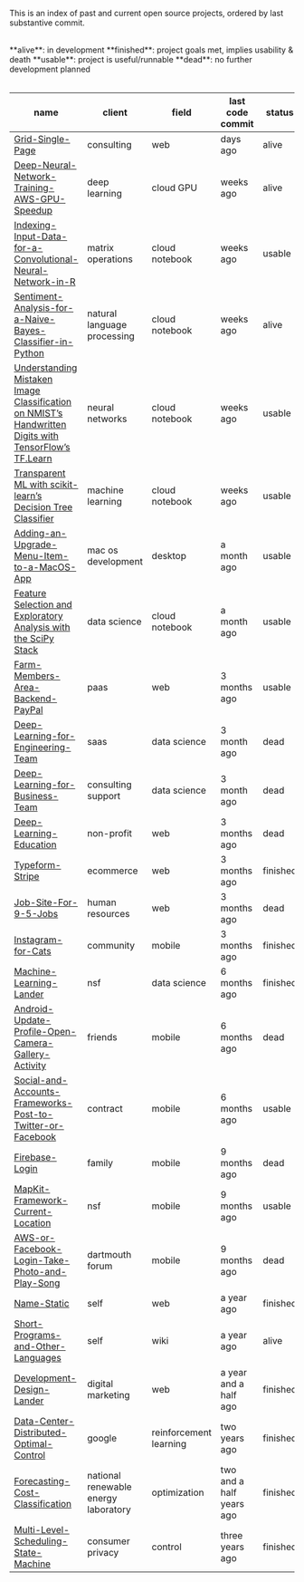 This is an index of past and current open source projects, ordered by last substantive commit.

<br>
**alive**: in development  
**finished**: project goals met, implies usability & death  
**usable**: project is useful/runnable  
**dead**: no further development planned
<br><br>

| name | client | field | last code commit | status | time in development | 
| ---- | --------- | ---- | -------------- | ---- |---- |
| [Grid-Single-Page](https://github.com/SamPutnam/Grid-Single-Page) | consulting | web | days ago | alive | months |
| [Deep-Neural-Network-Training-AWS-GPU-Speedup ](https://research.vahula.com/dl-on-an-aws-gpu-d136342ea9d2#.11zac6xyh) | deep learning | cloud GPU | weeks ago | alive | weeks |
| [Indexing-Input-Data-for-a-Convolutional-Neural-Network-in-R](https://samputnam.quora.com/Indexing-Input-Data-for-a-Convolutional-Neural-Network-in-R) | matrix operations | cloud notebook | weeks ago | usable | a week |
| [Sentiment-Analysis-for-a-Naive-Bayes-Classifier-in-Python](https://samputnam.quora.com/Sentiment-Analysis-of-WSJ-and-NYT-Front-Page-Presidential-Headlines-for-a-Naive-Bayes-Classifier-in-Python) | natural language processing | cloud notebook | weeks ago | alive | weeks |
| [Understanding Mistaken Image Classification on NMIST’s Handwritten Digits with TensorFlow’s TF.Learn](https://research.vahula.com/classifying-images-of-nmist-handwritten-digits-with-tensorflows-tf-learn-9309e3841d85#.j8o0mqx5z) | neural networks | cloud notebook | weeks ago | usable | days |
| [Transparent ML with scikit-learn’s Decision Tree Classifier](https://research.vahula.com/scikit-learns-decision-tree-classifier-698ddbb05b#.qtn5hbv91) | machine learning | cloud notebook | weeks ago | usable | hours |
| [Adding-an-Upgrade-Menu-Item-to-a-MacOS-App](https://samputnam.quora.com/Adding-an-%E2%80%9CUpgrade%E2%80%9D-Menu-Item-to-a-MacOS-App) | mac os development | desktop | a month ago | usable | hours |
| [Feature Selection and Exploratory Analysis with the SciPy Stack](https://research.vahula.com/using-the-scipy-stack-for-exploratory-analysis-1327717d9656#.5yi0omnmi) | data science | cloud notebook | a month ago | usable | hours |
| [Farm-Members-Area-Backend-PayPal](https://github.com/samputnam/Farm-Members-Area-Backend-PayPal) | paas | web | 3 months ago | usable | weeks |
|[Deep-Learning-for-Engineering-Team](https://github.com/samputnam/Deep-Learning-for-Engineering-Team) | saas | data science | 3 month ago | dead | weeks |
|[Deep-Learning-for-Business-Team](https://github.com/samputnam/Deep-Learning-for-Business-Team) | consulting support | data science | 3 month ago | dead | days |
| [Deep-Learning-Education](https://github.com/samputnam/Deep-Learning-Education) | non-profit  | web | 3 months ago | dead | days |
| [Typeform-Stripe](https://github.com/samputnam/Typeform-Stripe) | ecommerce | web | 3 months ago | finished | days |
| [Job-Site-For-9-5-Jobs](https://github.com/samputnam/Job-Site-For-9-5-Jobs) | human resources | web | 3 months ago | dead | weeks |
| [Instagram-for-Cats](https://github.com/samputnam/Instagram-for-Cats) | community | mobile | 3 months ago | finished | months |
| [Machine-Learning-Lander](https://github.com/SamPutnam/Machine-Learning-Lander) | nsf | data science | 6 months ago | finished | months |
| [Android-Update-Profile-Open-Camera-Gallery-Activity](https://github.com/samputnam/Android-Update-Profile-Open-Camera-Gallery-Activity) | friends | mobile | 6 months ago | dead | weeks |
| [Social-and-Accounts-Frameworks-Post-to-Twitter-or-Facebook](https://github.com/samputnam/Social-and-Accounts-Frameworks-Post-to-Twitter-or-Facebook) | contract | mobile | 6 months ago | usable | weeks |
| [Firebase-Login](https://github.com/samputnam/Firebase-Login) | family | mobile | 9 months ago | dead | days |
| [MapKit-Framework-Current-Location](https://github.com/Dartmouth-entrepreneurial-network/MapKit-Current-Location) | nsf | mobile | 9 months ago | usable | days |
| [AWS-or-Facebook-Login-Take-Photo-and-Play-Song](https://github.com/Dartmouth-entrepreneurial-network/AWS-or-Facebook-Login-Take-Photo-and-Play-Song) | dartmouth forum | mobile | 9 months ago | dead | weeks |
| [Name-Static](https://github.com/SamPutnam/Name-Static) | self | web | a year ago | finished | months |
| [Short-Programs-and-Other-Languages](https://github.com/SamPutnam/Short-Programs-and-Other-Languages) | self | wiki | a year ago | alive | days |
| [Development-Design-Lander](https://github.com/SamPutnam/Development-Design-Lander) | digital marketing | web | a year and a half ago | finished | days |
| [Data-Center-Distributed-Optimal-Control](https://github.com/SamPutnam/Data-Center-Distributed-Optimal-Control) | google | reinforcement learning | two years ago | finished | months |
| [Forecasting-Cost-Classification](https://github.com/SamPutnam/Forecasting-Cost-Classification) | national renewable energy laboratory | optimization | two and a half years ago | finished | months |
| [Multi-Level-Scheduling-State-Machine](https://github.com/SamPutnam/Multi-Level-Scheduling-State-Machine) | consumer privacy | control | three years ago | finished | months |




